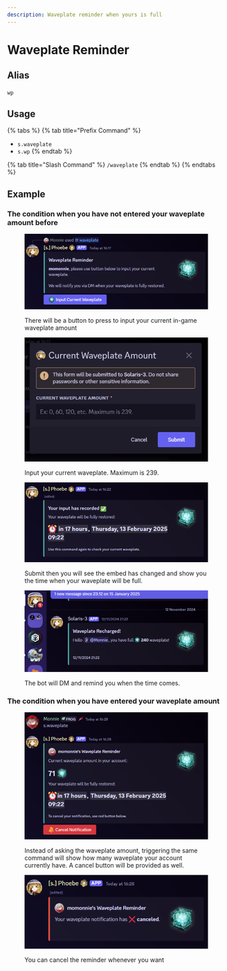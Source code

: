 ```yaml
---
description: Waveplate reminder when yours is full
---
```


# Waveplate Reminder

## Alias

`wp`

## Usage

{% tabs %}
{% tab title="Prefix Command" %}
* `s.waveplate`
* `s.wp`
{% endtab %}

{% tab title="Slash Command" %}
`/waveplate`
{% endtab %}
{% endtabs %}

## Example

### The condition when you have not entered your waveplate amount before

<figure><img src="../../.gitbook/assets/bot/bot_command_waveplate_1.png" alt=""><figcaption><p>There will be a button to press to input your current in-game waveplate amount</p></figcaption></figure>

<figure><img src="../../.gitbook/assets/bot/bot_command_waveplate_2.png" alt=""><figcaption><p>Input your current waveplate. Maximum is 239.</p></figcaption></figure>

<figure><img src="../../.gitbook/assets/bot/bot_command_waveplate_3.png" alt=""><figcaption><p>Submit then you will see the embed has changed and show you the time when your waveplate will be full.</p></figcaption></figure>

<figure><img src="../../.gitbook/assets/bot/bot_command_waveplate_4.png" alt=""><figcaption><p>The bot will DM and remind you when the time comes.</p></figcaption></figure>

### The condition when you have entered your waveplate amount

<figure><img src="../../.gitbook/assets/bot/bot_command_waveplate_5.png" alt=""><figcaption><p>Instead of asking the waveplate amount, triggering the same command will show how many waveplate your account currently have. A cancel button will be provided as well.</p></figcaption></figure>

<figure><img src="../../.gitbook/assets/bot/bot_command_waveplate_6.png" alt=""><figcaption><p>You can cancel the reminder whenever you want</p></figcaption></figure>
